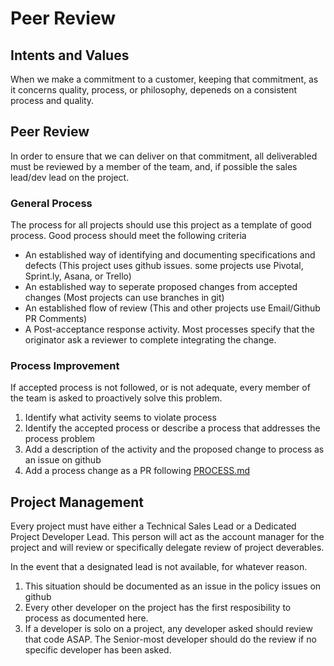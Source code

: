 # Peer Review
## Intents and Values
When we make a commitment to a customer, keeping that commitment, as it concerns quality, process, or philosophy, depeneds on a consistent process and quality.

## Peer Review
In order to ensure that we can deliver on that commitment, all deliverabled must be reviewed by a member of the team, and, if possible the sales lead/dev lead on the project.

### General Process

The process for all projects should use this project as a template of good process.
Good process should meet the following criteria
- An established way of identifying and documenting specifications and defects (This project uses github issues. some projects use Pivotal, Sprint.ly, Asana, or Trello)
- An established way to seperate proposed changes from accepted changes (Most projects can use branches in git)
- An established flow of review (This and other projects use Email/Github PR Comments)
- A Post-acceptance response activity. Most processes specify that the originator ask a reviewer to complete integrating the change.

### Process Improvement
If accepted process is not followed, or is not adequate, every member of the team is asked to proactively solve this problem.

1. Identify what activity seems to violate process
2. Identify the accepted process or describe a process that addresses the process problem
3. Add a description of the activity and the proposed change to process as an issue on github
4. Add a process change as a PR following [PROCESS.md](PROCESS.md)


## Project Management
Every project must have either a Technical Sales Lead or a Dedicated Project Developer Lead.
This person will act as the account manager for the project and will review or specifically delegate review of project deverables.

In the event that a designated lead is not available, for whatever reason.

1. This situation should be documented as an issue in the policy issues on github
2. Every other developer on the project has the first resposibility to process as documented here.
3. If a developer is solo on a project, any developer asked should review that code ASAP. The Senior-most developer should do the review if no specific developer has been asked.
